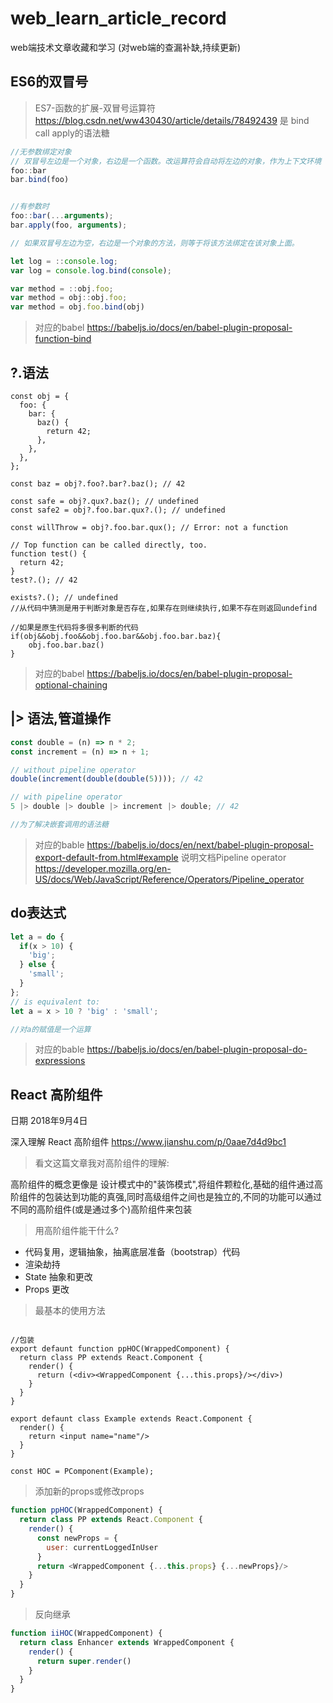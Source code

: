 # web_learn_article_record
web端技术文章收藏和学习 (对web端的查漏补缺,持续更新)

## ES6的双冒号

> ES7-函数的扩展-双冒号运算符
https://blog.csdn.net/ww430430/article/details/78492439
是 bind call apply的语法糖

```javascript
//无参数绑定对象
// 双冒号左边是一个对象，右边是一个函数。改运算符会自动将左边的对象，作为上下文环境（即 this 对象），绑定到右边的函数上面
foo::bar
bar.bind(foo)


//有参数时
foo::bar(...arguments);
bar.apply(foo, arguments);

// 如果双冒号左边为空，右边是一个对象的方法，则等于将该方法绑定在该对象上面。

let log = ::console.log;
var log = console.log.bind(console);

var method = ::obj.foo;
var method = obj::obj.foo;
var method = obj.foo.bind(obj)


```
>对应的babel
https://babeljs.io/docs/en/babel-plugin-proposal-function-bind

## ?.语法
```jvascript
const obj = {
  foo: {
    bar: {
      baz() {
        return 42;
      },
    },
  },
};

const baz = obj?.foo?.bar?.baz(); // 42

const safe = obj?.qux?.baz(); // undefined
const safe2 = obj?.foo.bar.qux?.(); // undefined

const willThrow = obj?.foo.bar.qux(); // Error: not a function

// Top function can be called directly, too.
function test() {
  return 42;
}
test?.(); // 42

exists?.(); // undefined
//从代码中猜测是用于判断对象是否存在,如果存在则继续执行,如果不存在则返回undefind

//如果是原生代码将多很多判断的代码
if(obj&&obj.foo&&obj.foo.bar&&obj.foo.bar.baz){
    obj.foo.bar.baz()
}
```
> 对应的babel
https://babeljs.io/docs/en/babel-plugin-proposal-optional-chaining

## |> 语法,管道操作
```javascript
const double = (n) => n * 2;
const increment = (n) => n + 1;

// without pipeline operator
double(increment(double(double(5)))); // 42

// with pipeline operator
5 |> double |> double |> increment |> double; // 42

//为了解决嵌套调用的语法糖
```
> 对应的bable
> https://babeljs.io/docs/en/next/babel-plugin-proposal-export-default-from.html#example
> 说明文档Pipeline operator
> https://developer.mozilla.org/en-US/docs/Web/JavaScript/Reference/Operators/Pipeline_operator

## do表达式
```javascript
let a = do {
  if(x > 10) {
    'big';
  } else {
    'small';
  }
};
// is equivalent to:
let a = x > 10 ? 'big' : 'small';

//对a的赋值是一个运算

```
> 对应的bable
> https://babeljs.io/docs/en/babel-plugin-proposal-do-expressions


## React 高阶组件

日期 2018年9月4日

深入理解 React 高阶组件 https://www.jianshu.com/p/0aae7d4d9bc1

> 看文这篇文章我对高阶组件的理解:

高阶组件的概念更像是 设计模式中的"装饰模式",将组件颗粒化,基础的组件通过高阶组件的包装达到功能的真强,同时高级组件之间也是独立的,不同的功能可以通过不同的高阶组件(或是通过多个)高阶组件来包装


> 用高阶组件能干什么?

* 代码复用，逻辑抽象，抽离底层准备（bootstrap）代码
* 渲染劫持
* State 抽象和更改
* Props 更改
  
> 最基本的使用方法
```jvascript

//包装
export defaunt function ppHOC(WrappedComponent) {
  return class PP extends React.Component {
    render() {
      return (<div><WrappedComponent {...this.props}/></div>)
    }
  }
}

export defaunt class Example extends React.Component {
  render() {
    return <input name="name"/>
  }
}

const HOC = PComponent(Example);

```

> 添加新的props或修改props
``` javascript
function ppHOC(WrappedComponent) {
  return class PP extends React.Component {
    render() {
      const newProps = {
        user: currentLoggedInUser
      }
      return <WrappedComponent {...this.props} {...newProps}/>
    }
  }
}

```

> 反向继承
```javascript
function iiHOC(WrappedComponent) {
  return class Enhancer extends WrappedComponent {
    render() {
      return super.render()
    }
  }
}
```
